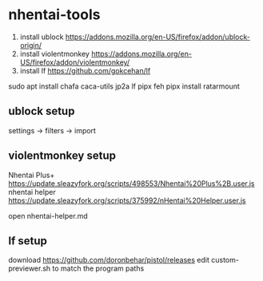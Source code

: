 # nhentai-tools
1. install ublock https://addons.mozilla.org/en-US/firefox/addon/ublock-origin/
2. install violentmonkey https://addons.mozilla.org/en-US/firefox/addon/violentmonkey/
3. install lf https://github.com/gokcehan/lf

sudo apt install chafa caca-utils jp2a lf pipx feh
pipx install ratarmount

## ublock setup
settings -> filters -> import


## violentmonkey setup
Nhentai Plus+ https://update.sleazyfork.org/scripts/498553/Nhentai%20Plus%2B.user.js
nhentai helper https://update.sleazyfork.org/scripts/375992/nHentai%20Helper.user.js

open nhentai-helper.md

## lf setup
download https://github.com/doronbehar/pistol/releases
edit custom-previewer.sh to match the program paths
